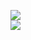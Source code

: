 [![](https://img.shields.io/badge/Made%20With-Github%20Spray-lightgrey.svg?style=for-the-badge&logo=github)](https://github.com/Annihil/github-spray#13342)  
[![](https://i.imgur.com/2DrTn0Z.gif)](https://github.com/Annihil/github-spray)